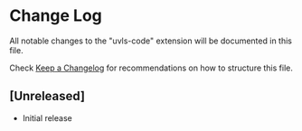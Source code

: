 # Change Log

All notable changes to the "uvls-code" extension will be documented in this file.

Check [Keep a Changelog](http://keepachangelog.com/) for recommendations on how to structure this file.

## [Unreleased]

- Initial release